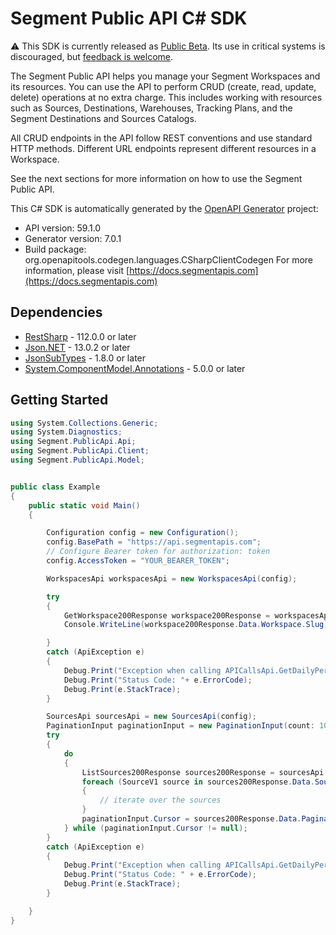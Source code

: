 # Segment Public API C# SDK

:warning: This SDK is currently released as [Public Beta](https://segment.com/legal/first-access-beta-preview/). Its use in critical systems is discouraged, but [feedback is welcome](#contributing).

The Segment Public API helps you manage your Segment Workspaces and its resources. You can use the API to perform CRUD (create, read, update, delete) operations at no extra charge. This includes working with resources such as Sources, Destinations, Warehouses, Tracking Plans, and the Segment Destinations and Sources Catalogs.

All CRUD endpoints in the API follow REST conventions and use standard HTTP methods. Different URL endpoints represent different resources in a Workspace.

See the next sections for more information on how to use the Segment Public API.


This C# SDK is automatically generated by the [OpenAPI Generator](https://openapi-generator.tech) project:

- API version: 59.1.0
- Generator version: 7.0.1
- Build package: org.openapitools.codegen.languages.CSharpClientCodegen
    For more information, please visit [https://docs.segmentapis.com](https://docs.segmentapis.com)

## Dependencies

- [RestSharp](https://www.nuget.org/packages/RestSharp) - 112.0.0 or later
- [Json.NET](https://www.nuget.org/packages/Newtonsoft.Json/) - 13.0.2 or later
- [JsonSubTypes](https://www.nuget.org/packages/JsonSubTypes/) - 1.8.0 or later
- [System.ComponentModel.Annotations](https://www.nuget.org/packages/System.ComponentModel.Annotations) - 5.0.0 or later


## Getting Started

```csharp
using System.Collections.Generic;
using System.Diagnostics;
using Segment.PublicApi.Api;
using Segment.PublicApi.Client;
using Segment.PublicApi.Model;


public class Example
{
    public static void Main()
    {

        Configuration config = new Configuration();
        config.BasePath = "https://api.segmentapis.com";
        // Configure Bearer token for authorization: token
        config.AccessToken = "YOUR_BEARER_TOKEN";

        WorkspacesApi workspacesApi = new WorkspacesApi(config);

        try
        {
            GetWorkspace200Response workspace200Response = workspacesApi.GetWorkspace();
            Console.WriteLine(workspace200Response.Data.Workspace.Slug);

        }
        catch (ApiException e)
        {
            Debug.Print("Exception when calling APICallsApi.GetDailyPerSourceAPICallsUsage: " + e.Message );
            Debug.Print("Status Code: "+ e.ErrorCode);
            Debug.Print(e.StackTrace);
        }

        SourcesApi sourcesApi = new SourcesApi(config);
        PaginationInput paginationInput = new PaginationInput(count: 100, cursor: "");
        try
        {
            do
            {
                ListSources200Response sources200Response = sourcesApi.ListSources(paginationInput);
                foreach (SourceV1 source in sources200Response.Data.Sources)
                {
                    // iterate over the sources
                }
                paginationInput.Cursor = sources200Response.Data.Pagination.Next;
            } while (paginationInput.Cursor != null);
        }
        catch (ApiException e)
        {
            Debug.Print("Exception when calling APICallsApi.GetDailyPerSourceAPICallsUsage: " + e.Message);
            Debug.Print("Status Code: " + e.ErrorCode);
            Debug.Print(e.StackTrace);
        }

    }
}

```